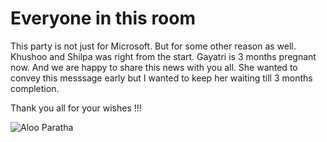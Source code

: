 # Everyone in this room

This party is not just for Microsoft. But for some other reason as well.  
Khushoo and Shilpa was right from the start. 
Gayatri is 3 months pregnant now. And we are happy to share this news with you all.
She wanted to convey this messsage early but I wanted to keep her waiting till 3 months completion.

Thank you all for your wishes !!!




![Aloo Paratha](https://hebbarskitchen.com/wp-content/uploads/2021/03/aloo-paratha-recipe-aalu-ka-paratha-aloo-ka-paratha-potato-paratha-2-1365x2048.jpeg)



